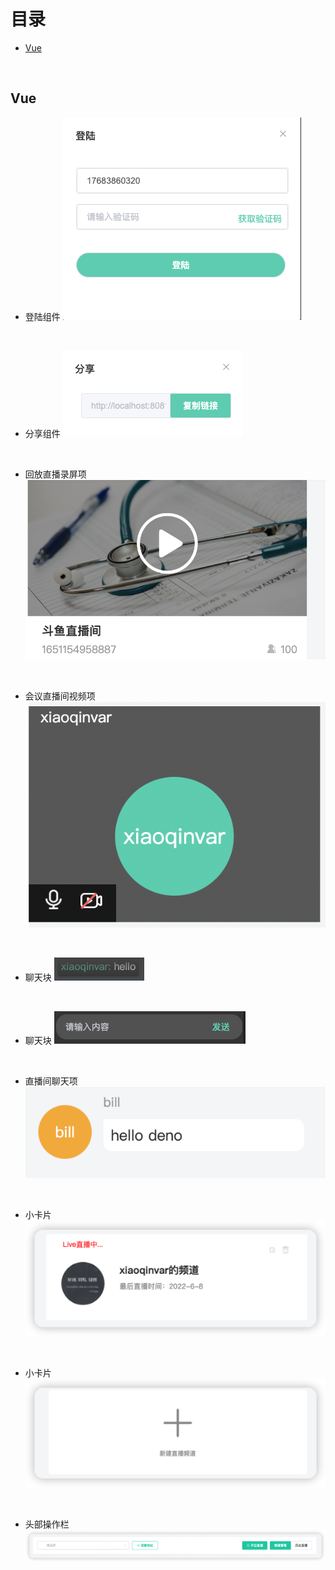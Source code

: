 # 目录
+ <a href="#Vue">Vue</a>

<br/>

## <a id="Vue">Vue</a>
- 登陆组件
  <img src="./Vue/登陆组件/登陆组件.png" />

<br/>

- 分享组件
  <img src="./Vue/分享组件(禁用输入框+复制按钮)/share组件.png" />

<br/>

- 回放直播录屏项
  <img src="./Vue/回放直播录屏项/回放直播间项.png" />

<br/>

- 会议直播间视频项
  <img src="./Vue/会议直播间视频项/会议直播间视频项.png" />

<br/>

- 聊天块
  <img src="./Vue/聊天块/chat-block组件.png" />

<br/>

- 聊天块
  <img src="./Vue/输入框+按钮/input-button组件.png" />

<br/>

- 直播间聊天项
  <img src="./Vue/直播间聊天项/直播间聊天项.png" />

<br/>

- 小卡片
  <img src="./Vue/小卡片/card.png" />

<br/>

- 小卡片
  <img src="./Vue/创建业务卡片/create-card.png" />

<br/>

- 头部操作栏
  <img src="./Vue/头部操作栏/头部操作栏.png" />

<br/>